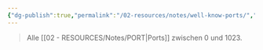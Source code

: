 ```yaml
---
{"dg-publish":true,"permalink":"/02-resources/notes/well-know-ports/","tags":["netzwerk/ip/ipv4","netzwerk/protocol"],"noteIcon":"","updated":"2025-07-12T13:31:41.000+02:00"}
---
```


> Alle [[02 - RESOURCES/Notes/PORT\|Ports]] zwischen 0 und 1023.